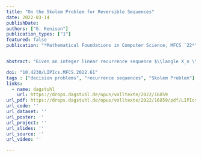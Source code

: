 ```yaml
---
title: "On the Skolem Problem for Reversible Sequences"
date: 2022-03-14
publishDate:
authors: ["G. Kenison"]
publication_types: ["1"]
featured: false
publication: "*Mathematical Foundations in Computer Science, MFCS `22*"


abstract: "Given an integer linear recurrence sequence $\\langle X_n \\rangle$, the Skolem Problem asks to determine whether there is a natural number $n$ such that $X_n=0$. In a recent paper (LICS 2022), Lipton, Luca, Nieuwveld, Ouaknine, Purser, and Worrell prove that the Skolem Problem is decidable for a class of reversible sequences up to order seven. Here we give an alternative proof of the result. The novelty of our approach arises from our use of results concerning the polynomial relations between Galois conjugates. In particular, we make repeated use of a result due to Dubickas and Smyth for algebraic integers that lie alongside all their Galois conjugates on two (but not one) concentric circles centred at the origin."

doi: "10.4230/LIPIcs.MFCS.2022.61"
tags : ["decision problems", "recurrence sequences", "Skolem Problem"]
links:
  - name: dagstuhl
    url: https://drops.dagstuhl.de/opus/volltexte/2022/16859
url_pdf: https://drops.dagstuhl.de/opus/volltexte/2022/16859/pdf/LIPIcs-MFCS-2022-61.pdf
url_code: ''
url_dataset: ''
url_poster: ''
url_project: ''
url_slides: ''
url_source: ''
url_video: ''

---
```




